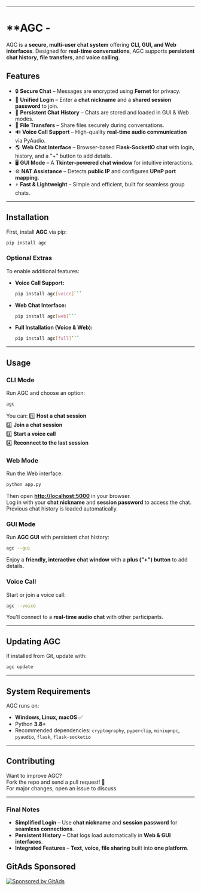 

---

# **AGC - 

AGC is a **secure, multi-user chat system** offering **CLI, GUI, and Web interfaces**. Designed for **real-time conversations**, AGC supports **persistent chat history**, **file transfers**, and **voice calling**.

## **Features**
- 🔒 **Secure Chat** – Messages are encrypted using **Fernet** for privacy.
- 🔄 **Unified Login** – Enter a **chat nickname** and a **shared session password** to join.
- 💾 **Persistent Chat History** – Chats are stored and loaded in GUI & Web modes.
- 📎 **File Transfers** – Share files securely during conversations.
- 🔊 **Voice Call Support** – High-quality **real-time audio communication** via PyAudio.
- 🌎 **Web Chat Interface** – Browser-based **Flask-SocketIO chat** with login, history, and a "+" button to add details.
- 🖥️ **GUI Mode** – A **Tkinter-powered chat window** for intuitive interactions.
- ⚙️ **NAT Assistance** – Detects **public IP** and configures **UPnP port mapping**.
- ⚡ **Fast & Lightweight** – Simple and efficient, built for seamless group chats.

---

## **Installation**
First, install **AGC** via pip:

```bash
pip install agc
```

### **Optional Extras**
To enable additional features:
- **Voice Call Support:**  
  ```bash
  pip install agc[voice]```
- **Web Chat Interface:**  
  ```bash
  pip install agc[web]```
- **Full Installation (Voice & Web):**  
  ```bash
  pip install agc[full]```

---

## **Usage**

### **CLI Mode**
Run AGC and choose an option:

```bash
agc
```

You can:
1️⃣ **Host a chat session**  
2️⃣ **Join a chat session**  
3️⃣ **Start a voice call**  
4️⃣ **Reconnect to the last session**  

### **Web Mode**
Run the Web interface:

```bash
python app.py
```

Then open **[http://localhost:5000](http://localhost:5000)** in your browser.  
Log in with your **chat nickname** and **session password** to access the chat.  
Previous chat history is loaded automatically.

### **GUI Mode**
Run **AGC GUI** with persistent chat history:

```bash
agc --gui
```

Enjoy a **friendly, interactive chat window** with a **plus ("+") button** to add details.

### **Voice Call**
Start or join a voice call:

```bash
agc --voice
```

You'll connect to a **real-time audio chat** with other participants.

---

## **Updating AGC**
If installed from Git, update with:

```bash
agc update
```

---

## **System Requirements**
AGC runs on:
- **Windows, Linux, macOS** ✅
- Python **3.8+**
- Recommended dependencies: `cryptography`, `pyperclip`, `miniupnpc`, `pyaudio`, `flask`, `flask-socketio`

---

## **Contributing**
Want to improve AGC?  
Fork the repo and send a pull request! 🚀  
For major changes, open an issue to discuss.
<!-- GitAds-Verify: WQWAW8CCB8LY4ZV45DPQ5S8UVJ2RFZ5I -->

---

### **Final Notes**
- **Simplified Login** – Use **chat nickname** and **session password** for **seamless connections**.
- **Persistent History** – Chat logs load automatically in **Web & GUI interfaces**.
- **Integrated Features** – **Text, voice, file sharing** built into **one platform**.

## GitAds Sponsored
[![Sponsored by GitAds](https://gitads.dev/v1/ad-serve?source=thugsoftechz/agc@github)](https://gitads.dev/v1/ad-track?source=thugsoftechz/agc@github)

